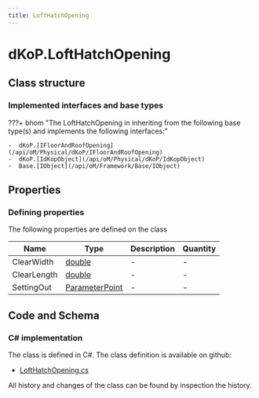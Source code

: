 ```yaml
---
title: LoftHatchOpening
---
```


# dKoP.LoftHatchOpening



## Class structure

### Implemented interfaces and base types

???+ bhom "The LoftHatchOpening in inheriting from the following base type(s) and implements the following interfaces:"

    -  dKoP.[IFloorAndRoofOpening](/api/oM/Physical/dKoP/IFloorAndRoofOpening)
    -  dKoP.[IdKopObject](/api/oM/Physical/dKoP/IdKopObject)
    -  Base.[IObject](/api/oM/Framework/Base/IObject)


## Properties



### Defining properties

The following properties are defined on the class

| Name             | Type             | Description      | Quantity         |
|------------------|------------------|------------------|------------------|
| ClearWidth | [double](https://learn.microsoft.com/en-us/dotnet/api/System.Double?view=netstandard-2.0) | - | - |
| ClearLength | [double](https://learn.microsoft.com/en-us/dotnet/api/System.Double?view=netstandard-2.0) | - | - |
| SettingOut | [ParameterPoint](/api/oM/Physical/dKoP/ParameterPoint) | - | - |


## Code and Schema

### C# implementation

The class is defined in C#. The class definition is available on github:

- [LoftHatchOpening.cs](https://github.com/BHoM/dKoP_Toolkit/blob/develop/dKoP_oM/Geometry/Openings/LoftHatchOpening.cs)

All history and changes of the class can be found by inspection the history.
